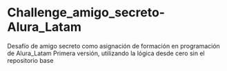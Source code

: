 # Challenge_amigo_secreto-Alura_Latam
Desafío de amigo secreto como asignación de formación en programación de Alura_Latam
Primera versión, utilizando la lógica desde cero sin el repositorio base
